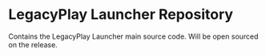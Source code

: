 # LegacyPlay Launcher Repository
Contains the LegacyPlay Launcher main source code. Will be open sourced on the release.